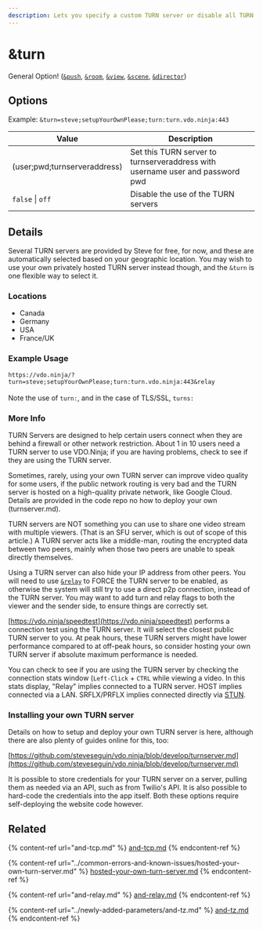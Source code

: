 ```yaml
---
description: Lets you specify a custom TURN server or disable all TURN servers
---
```


# \&turn

General Option! ([`&push`](../source-settings/push.md), [`&room`](room.md), [`&view`](../advanced-settings/view-parameters/view.md), [`&scene`](../advanced-settings/view-parameters/scene.md), [`&director`](../viewers-settings/director.md))

## Options

Example: `&turn=steve;setupYourOwnPlease;turn:turn.vdo.ninja:443`

| Value                        | Description                                                                   |
| ---------------------------- | ----------------------------------------------------------------------------- |
| (user;pwd;turnserveraddress) | Set this TURN server to turnserveraddress with username user and password pwd |
| `false` \| `off`             | Disable the use of the TURN servers                                           |

## Details

Several TURN servers are provided by Steve for free, for now, and these are automatically selected based on your geographic location. You may wish to use your own privately hosted TURN server instead though, and the `&turn` is one flexible way to select it.

### Locations

* Canada
* Germany
* USA
* France/UK

### **Example Usage**

`https://vdo.ninja/?turn=steve;setupYourOwnPlease;turn:turn.vdo.ninja:443&relay`\
\
Note the use of `turn:`, and in the case of TLS/SSL, `turns:`

### **More Info**

TURN Servers are designed to help certain users connect when they are behind a firewall or other network restriction. About 1 in 10 users need a TURN server to use VDO.Ninja; if you are having problems, check to see if they are using the TURN server.

Sometimes, rarely, using your own TURN server can improve video quality for some users, if the public network routing is very bad and the TURN server is hosted on a high-quality private network, like Google Cloud. Details are provided in the code repo no how to deploy your own (turnserver.md).

TURN servers are NOT something you can use to share one video stream with multiple viewers. (That is an SFU server, which is out of scope of this article.) A TURN server acts like a middle-man, routing the encrypted data between two peers, mainly when those two peers are unable to speak directly themselves.

Using a TURN server can also hide your IP address from other peers. You will need to use [`&relay`](and-relay.md) to FORCE the TURN server to be enabled, as otherwise the system will still try to use a direct p2p connection, instead of the TURN server. You may want to add turn and relay flags to both the viewer and the sender side, to ensure things are correctly set.

[https://vdo.ninja/speedtest](https://vdo.ninja/speedtest) performs a connection test using the TURN server. It will select the closest public TURN server to you. At peak hours, these TURN servers might have lower performance compared to at off-peak hours, so consider hosting your own TURN server if absolute maximum performance is needed.

You can check to see if you are using the TURN server by checking the connection stats window (`Left-Click` + `CTRL` while viewing a video. In this stats display, "Relay" implies connected to a TURN server. HOST implies connected via a LAN. SRFLX/PRFLX implies connected directly via [STUN](stun.md).

### Installing your own TURN server

Details on how to setup and deploy your own TURN server is here, although there are also plenty of guides online for this, too:

[https://github.com/steveseguin/vdo.ninja/blob/develop/turnserver.md](https://github.com/steveseguin/vdo.ninja/blob/develop/turnserver.md)

It is possible to store credentials for your TURN server on a server, pulling them as needed via an API, such as from Twilio's API. It is also possible to hard-code the credentials into the app itself. Both these options require self-deploying the website code however.

## Related

{% content-ref url="and-tcp.md" %}
[and-tcp.md](and-tcp.md)
{% endcontent-ref %}

{% content-ref url="../common-errors-and-known-issues/hosted-your-own-turn-server.md" %}
[hosted-your-own-turn-server.md](../common-errors-and-known-issues/hosted-your-own-turn-server.md)
{% endcontent-ref %}

{% content-ref url="and-relay.md" %}
[and-relay.md](and-relay.md)
{% endcontent-ref %}

{% content-ref url="../newly-added-parameters/and-tz.md" %}
[and-tz.md](../newly-added-parameters/and-tz.md)
{% endcontent-ref %}
